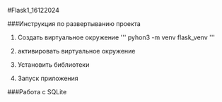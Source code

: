 #Flask1_16122024

###Инструкция по развертыванию проекта
1. Создать виртуальное окружение
'''
pyhon3 -m venv flask_venv
'''
2. активировать виртуальное окружение


3. Установить библиотеки


4. Запуск приложения


###Работа с SQLite